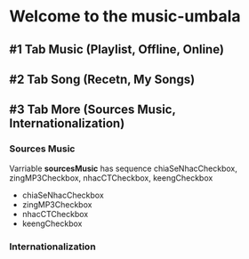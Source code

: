 # Welcome to the music-umbala

## **#1** Tab Music (Playlist, Offline, Online)  
## **#2** Tab Song (Recetn, My Songs)  
## **#3** Tab More (Sources Music, Internationalization)  
### Sources Music
Varriable **sourcesMusic** has sequence chiaSeNhacCheckbox, zingMP3Checkbox, nhacCTCheckbox, keengCheckbox
* chiaSeNhacCheckbox
* zingMP3Checkbox
* nhacCTCheckbox
* keengCheckbox
### Internationalization
